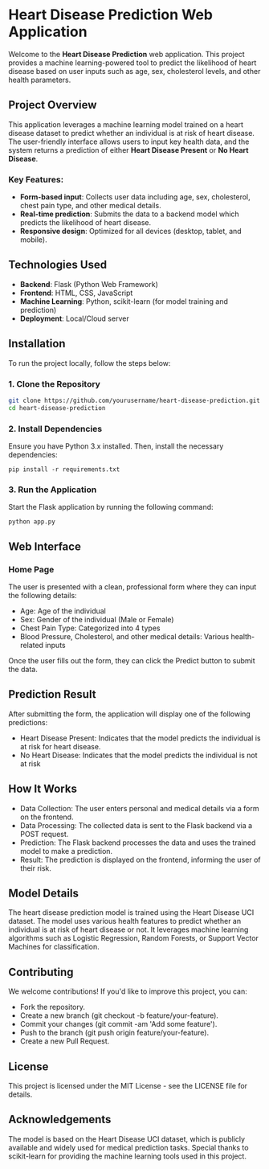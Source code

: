 # Heart Disease Prediction Web Application

Welcome to the **Heart Disease Prediction** web application. This project provides a machine learning-powered tool to predict the likelihood of heart disease based on user inputs such as age, sex, cholesterol levels, and other health parameters.

## Project Overview

This application leverages a machine learning model trained on a heart disease dataset to predict whether an individual is at risk of heart disease. The user-friendly interface allows users to input key health data, and the system returns a prediction of either **Heart Disease Present** or **No Heart Disease**.

### Key Features:
- **Form-based input**: Collects user data including age, sex, cholesterol, chest pain type, and other medical details.
- **Real-time prediction**: Submits the data to a backend model which predicts the likelihood of heart disease.
- **Responsive design**: Optimized for all devices (desktop, tablet, and mobile).

## Technologies Used

- **Backend**: Flask (Python Web Framework)
- **Frontend**: HTML, CSS, JavaScript
- **Machine Learning**: Python, scikit-learn (for model training and prediction)
- **Deployment**: Local/Cloud server

## Installation

To run the project locally, follow the steps below:

### 1. Clone the Repository

```bash
git clone https://github.com/yourusername/heart-disease-prediction.git
cd heart-disease-prediction
```

### 2. Install Dependencies

Ensure you have Python 3.x installed. Then, install the necessary dependencies:

```
pip install -r requirements.txt
```

### 3. Run the Application

Start the Flask application by running the following command:

```
python app.py
```

## Web Interface

### Home Page

The user is presented with a clean, professional form where they can input the following details:

- Age: Age of the individual
- Sex: Gender of the individual (Male or Female)
- Chest Pain Type: Categorized into 4 types
- Blood Pressure, Cholesterol, and other medical details: Various health-related inputs

Once the user fills out the form, they can click the Predict button to submit the data.

## Prediction Result

After submitting the form, the application will display one of the following predictions:

- Heart Disease Present: Indicates that the model predicts the individual is at risk for heart disease.
- No Heart Disease: Indicates that the model predicts the individual is not at risk

## How It Works

- Data Collection: The user enters personal and medical details via a form on the frontend.
- Data Processing: The collected data is sent to the Flask backend via a POST request.
- Prediction: The Flask backend processes the data and uses the trained model to make a prediction.
- Result: The prediction is displayed on the frontend, informing the user of their risk.

## Model Details

The heart disease prediction model is trained using the Heart Disease UCI dataset. The model uses various health features to predict whether an individual is at risk of heart disease or not. It leverages machine learning algorithms such as Logistic Regression, Random Forests, or Support Vector Machines for classification.

## Contributing

We welcome contributions! If you'd like to improve this project, you can:

- Fork the repository.
- Create a new branch (git checkout -b feature/your-feature).
- Commit your changes (git commit -am 'Add some feature').
- Push to the branch (git push origin feature/your-feature).
- Create a new Pull Request.

## License

This project is licensed under the MIT License - see the LICENSE file for details.

## Acknowledgements

The model is based on the Heart Disease UCI dataset, which is publicly available and widely used for medical prediction tasks. Special thanks to scikit-learn for providing the machine learning tools used in this project.